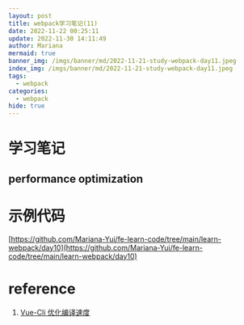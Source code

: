 ```yaml
---
layout: post
title: webpack学习笔记(11)
date: 2022-11-22 00:25:11
update: 2022-11-30 14:11:49
author: Mariana
mermaid: true
banner_img: /imgs/banner/md/2022-11-21-study-webpack-day11.jpeg
index_img: /imgs/banner/md/2022-11-21-study-webpack-day11.jpeg
tags:
  - webpack
categories:
  - webpack
hide: true
---
```


# 学习笔记

## performance optimization

# 示例代码

[https://github.com/Mariana-Yui/fe-learn-code/tree/main/learn-webpack/day10](https://github.com/Mariana-Yui/fe-learn-code/tree/main/learn-webpack/day10)

# reference

1. [Vue-Cli 优化编译速度](https://www.psvmc.cn/article/2022-08-25-vue-cli-optimization.html)
